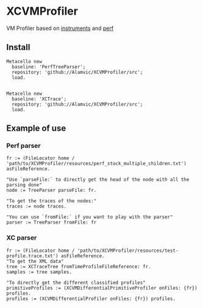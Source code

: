 # XCVMProfiler
VM Profiler based on [instruments](https://help.apple.com/instruments/mac/current/#/dev7b09c84f5) and [perf](https://perf.wiki.kernel.org/)

## Install
```smalltalk
Metacello new
  baseline: 'PerfTreeParser';
  repository: 'github://Alamvic/XCVMProfiler/src';
  load.


Metacello new
  baseline: 'XCTrace';
  repository: 'github://Alamvic/XCVMProfiler/src';
  load.
```

## Example of use
### Perf parser
```smalltalk
fr := (FileLocator home / 'path/to/XCVMProfiler/resources/perf_stock_multiple_children.txt') asFileReference.

"Use `parseFile:` to directly get the head of the node with all the parsing done"
node := TreeParser parseFile: fr.

"To get the traces of the nodes:"
traces := node traces.

"You can use `fromFile:` if you want to play with the parser"
parser := TreeParser fromFile: fr
```

### XC parser
```smalltalk
fr := (FileLocator home / 'path/to/XCVMProfiler/resources/test-profile.trace.txt') asFileReference.
"To get the XML data"
tree := XCTraceTree fromTimeProfileFileReference: fr.
samples := tree samples.

"To directly get the different classified profiles"
primitiveProfiles := (XCVMDifferentialPrimitiveProfiler onFiles: {fr}) profiles.
profiles := (XCVMDifferentialProfiler onFiles: {fr}) profiles.
```
